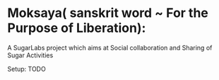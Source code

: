 Moksaya( sanskrit word ~ For the Purpose of Liberation):
=========================================================

A SugarLabs project which aims at Social collaboration and Sharing of Sugar Activities 


Setup:
 TODO





